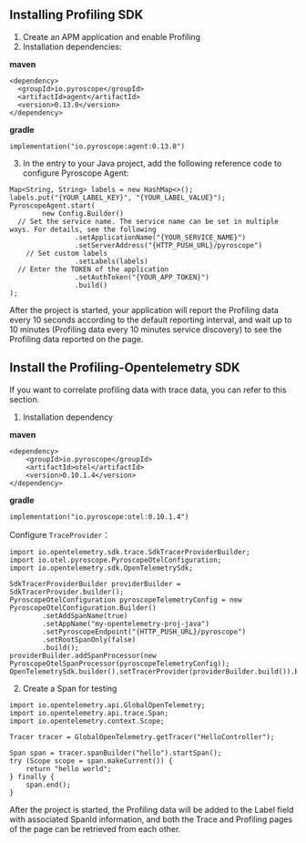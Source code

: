 ## Installing Profiling SDK

1. Create an APM application and enable Profiling
2. Installation dependencies:

**maven**
``` 
<dependency>
  <groupId>io.pyroscope</groupId>
  <artifactId>agent</artifactId>
  <version>0.13.0</version>
</dependency>
```

**gradle**

``` 
implementation("io.pyroscope:agent:0.13.0")
```

3. In the entry to your Java project, add the following reference code to configure Pyroscope Agent:

``` 
Map<String, String> labels = new HashMap<>();
labels.put("{YOUR_LABEL_KEY}", "{YOUR_LABEL_VALUE}");
PyroscopeAgent.start(
        new Config.Builder()
  // Set the service name. The service name can be set in multiple ways. For details, see the following
                .setApplicationName("{YOUR_SERVICE_NAME}")
                .setServerAddress("{HTTP_PUSH_URL}/pyroscope")
    // Set custom labels
                .setLabels(labels)
  // Enter the TOKEN of the application
                .setAuthToken("{YOUR_APP_TOKEN}")
                .build()
);
```

After the project is started, your application will report the Profiling data every 10 seconds according to the default reporting interval, and wait up to 10 minutes (Profiling data every 10 minutes service discovery) to see the Profiling data reported on the page.

## Install the Profiling-Opentelemetry SDK
If you want to correlate profiling data with trace data, you can refer to this section.

1. Installation dependency

**maven**

``` 
<dependency>
    <groupId>io.pyroscope</groupId>
    <artifactId>otel</artifactId>
    <version>0.10.1.4</version>
</dependency>
```

**gradle**

``` 
implementation("io.pyroscope:otel:0.10.1.4")
```

Configure `TraceProvider`：

``` 
import io.opentelemetry.sdk.trace.SdkTracerProviderBuilder;
import io.otel.pyroscope.PyroscopeOtelConfiguration;
import io.opentelemetry.sdk.OpenTelemetrySdk;

SdkTracerProviderBuilder providerBuilder = SdkTracerProvider.builder();
PyroscopeOtelConfiguration pyroscopeTelemetryConfig = new PyroscopeOtelConfiguration.Builder()
        .setAddSpanName(true)
        .setAppName("my-opentelemetry-proj-java")
        .setPyroscopeEndpoint("{HTTP_PUSH_URL}/pyroscope")
        .setRootSpanOnly(false)
        .build();
providerBuilder.addSpanProcessor(new PyroscopeOtelSpanProcessor(pyroscopeTelemetryConfig));
OpenTelemetrySdk.builder().setTracerProvider(providerBuilder.build()).buildAndRegisterGlobal();
```

2. Create a Span for testing

```
import io.opentelemetry.api.GlobalOpenTelemetry;
import io.opentelemetry.api.trace.Span;
import io.opentelemetry.context.Scope;

Tracer tracer = GlobalOpenTelemetry.getTracer("HelloController");

Span span = tracer.spanBuilder("hello").startSpan();
try (Scope scope = span.makeCurrent()) {
    return "hello world";
} finally {
    span.end();
}
```

After the project is started, the Profiling data will be added to the Label field with associated SpanId information, and both the Trace and Profiling pages of the page can be retrieved from each other.